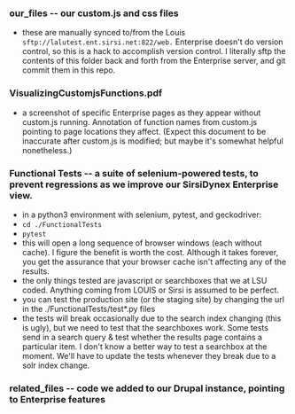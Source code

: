 ### our_files -- our custom.js and css files

  - these are manually synced to/from the Louis `sftp://lalutest.ent.sirsi.net:822/web.`  Enterprise doesn't do version control, so this is a hack to accomplish version control.  I literally sftp the contents of this folder back and forth from the Enterprise server, and git commit them in this repo.


### VisualizingCustomjsFunctions.pdf

  - a screenshot of specific Enterprise pages as they appear without custom.js running.  Annotation of function names from custom.js pointing to page locations they affect.  (Expect this document to be inaccurate after custom.js is modified; but maybe it's somewhat helpful nonetheless.)


### Functional Tests -- a suite of selenium-powered tests, to prevent regressions as we improve our SirsiDynex Enterprise view.

  - in a python3 environment with selenium, pytest, and geckodriver:
  - ```cd ./FunctionalTests```
  - ```pytest```
  - this will open a long sequence of browser windows (each without cache).  I figure the benefit is worth the cost.  Although it takes forever, you get the assurance that your browser cache isn't affecting any of the results.  
  - the only things tested are javascript or searchboxes that we at LSU coded.  Anything coming from LOUIS or Sirsi is assumed to be perfect.
  - you can test the production site (or the staging site) by changing the url in the ./FunctionalTests/test\*.py files
  - the tests will break occasionally due to the search index changing (this is ugly), but we need to test that the searchboxes work.  Some tests send in a search query & test whether the results page contains a particular item.  I don't know a better way to test a searchbox at the moment.  We'll have to update the tests whenever they break due to a solr index change.


### related_files -- code we added to our Drupal instance, pointing to Enterprise features
